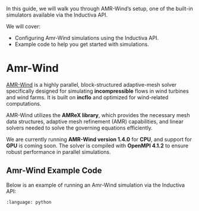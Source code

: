In this guide, we will walk you through AMR-Wind’s setup, one of the 
built-in simulators available via the Inductiva API.

We will cover:

- Configuring Amr-Wind simulations using the Inductiva API.
- Example code to help you get started with simulations.

# Amr-Wind

[AMR-Wind](https://github.com/Exawind/amr-wind) is a highly parallel, 
block-structured adaptive-mesh solver specifically designed for simulating 
**incompressible** flows in wind turbines and wind farms. It is built on 
**incflo** and optimized for wind-related computations.

AMR-Wind utilizes the **AMReX library**, which provides the necessary mesh 
data structures, adaptive mesh refinement (AMR) capabilities, and linear 
solvers needed to solve the governing equations efficiently.

We are currently running **AMR-Wind version 1.4.0** for **CPU**, and support for 
**GPU** is coming soon. The solver is compiled with **OpenMPI 4.1.2** to ensure 
robust performance in parallel simulations.

## Amr-Wind Example Code

Below is an example of running an Amr-Wind simulation via the Inductiva API:

```{literalinclude} ../../examples/amr-wind/amr-wind.py
:language: python
```

```
